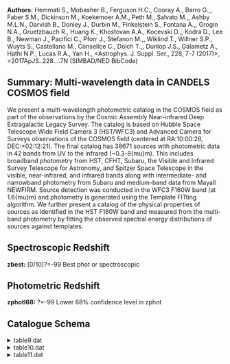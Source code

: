 **Authors:** Hemmati S., Mobasher B., Ferguson H.C., Cooray A., Barro G.,, Faber S.M., Dickinson M., Koekemoer A.M., Peth M., Salvato M.,, Ashby M.L.N., Darvish B., Donley J., Durbin M., Finkelstein S., Fontana A.,, Grogin N.A., Gruetzbauch R., Huang K., Khostovan A.A., Kocevski D.,, Kodra D., Lee B., Newman J., Pacifici C., Pforr J., Stefanon M.,, Wiklind T., Willner S.P., Wuyts S., Castellano M., Conselice C., Dolch T.,, Dunlop J.S., Galametz A., Hathi N.P., Lucas R.A., Yan H., <Astrophys. J. Suppl. Ser., 228, 7-7 (2017)>, =2017ApJS..228....7N (SIMBAD/NED BibCode)

## Summary: Multi-wavelength data in CANDELS COSMOS field 

We present a multi-wavelength photometric catalog in the COSMOS field as part of the observations by the Cosmic Assembly Near-infrared Deep Extragalactic Legacy Survey. The catalog is based on Hubble Space Telescope Wide Field Camera 3 (HST/WFC3) and Advanced Camera for Surveys observations of the COSMOS field (centered at RA:10:00:28, DEC:+02:12:21). The final catalog has 38671 sources with photometric data in 42 bands from UV to the infrared (~0.3-8{mu}m). This includes broadband photometry from HST, CFHT, Subaru, the Visible and Infrared Survey Telescope for Astronomy, and Spitzer Space Telescope in the visible, near-infrared, and infrared bands along with intermediate- and narrowband photometry from Subaru and medium-band data from Mayall NEWFIRM. Source detection was conducted in the WFC3 F160W band (at 1.6{mu}m) and photometry is generated using the Template FITting algorithm. We further present a catalog of the physical properties of sources as identified in the HST F160W band and measured from the multi-band photometry by fitting the observed spectral energy distributions of sources against templates.

## Spectroscopic Redshift 
 
**zbest:** [0/10]?=-99 Best phot or spectroscopic 
 

## Photometric Redshift 
 
**zphotl68:** ?=-99 Lower 68% confidence level in zphot 
 

## Catalogue Schema

<details>
<summary>table9.dat</summary>

| Bytes    | Format   | Units   | Label      | Explanations                                                            |
|:---------|:---------|:--------|:-----------|:------------------------------------------------------------------------|
| 1- 5     | I5       | ---     | Seq        | SExtractor identifier from F160W image                                  |
| 7- 27    | A21      | ---     | ---        | [CANDELS_COSMOS_F160W_]                                                 |
| 28- 46   | A19      | ---     | ID         | IAU designation (1)                                                     |
| 48- 57   | F10.6    | deg     | RAdeg      | Right Ascension in decimal degrees (J2000)                              |
| 59- 66   | F8.6     | deg     | DEdeg      | Declination in decimal degrees (J2000)                                  |
| 68- 77   | F10.3    | uJy     | APCOR      | [-19091/102557] Aperture correction (2)                                 |
| 79- 88   | E10.3    | uJy     | uCFHT      | [-6.1/5239] CFHT/MegaCam u band flux density                            |
| 90- 98   | E9.3     | uJy     | e_uCFHT    | [0.0006/1.5] Uncertainty in uCFHT                                       |
| 100- 109 | E10.3    | uJy     | gCFHT      | [-10.1/3489] CFHT/MegaCam g band flux density                           |
| 111- 119 | E9.3     | uJy     | e_gCFHT    | [0.0003/1.1] Uncertainty in gCFHT                                       |
| 121- 130 | E10.3    | uJy     | rCFHT      | [-11.1/3520] CFHT/MegaCam r band flux density                           |
| 132- 140 | E9.3     | uJy     | e_rCFHT    | [0.0004/1.2] Uncertainty in rCFHT                                       |
| 142- 151 | E10.3    | uJy     | iCFHT      | [-4.7/2560] CFHT/MegaCam i band flux density                            |
| 153- 161 | E9.3     | uJy     | e_iCFHT    | [0.0006/1.2] Uncertainty in iCFHT                                       |
| 163- 172 | E10.3    | uJy     | zCFHT      | [-13.5/8024] CFHT/MegaCam z band flux density                           |
| 174- 182 | E9.3     | uJy     | e_zCFHT    | [0.001/3] Uncertainty in zCFHT                                          |
| 184- 193 | E10.3    | uJy     | BSub       | [-0.05/199] Subaru/Suprime-Cam B band flux                              |
| 195- 203 | E9.3     | uJy     | e_BSub     | [0.0001/0.3] Uncertainy in BSub                                         |
| 205- 214 | E10.3    | uJy     | gSub       | [-0.3/317] Subaru/Suprime-Cam g band flux                               |
| 216- 224 | E9.3     | uJy     | e_gSub     | [0.0009/0.7] Uncertainy in gSub                                         |
| 226- 235 | E10.3    | uJy     | VSub       | [-0.2/314.1] Subaru/Suprime-Cam V band flux                             |
| 237- 245 | E9.3     | uJy     | e_VSub     | [0.0005/0.4] Uncertainy in VSub                                         |
| 247- 256 | E10.3    | uJy     | rSub       | [-0.2/447.5] Subaru/Suprime-Cam r band flux                             |
| 258- 266 | E9.3     | uJy     | e_rSub     | [0.0004/0.5] Uncertainy in rSub                                         |
| 268- 277 | E10.3    | uJy     | iSub       | [-0.2/667] Subaru/Suprime-Cam i band flux                               |
| 279- 287 | E9.3     | uJy     | e_iSub     | [0.0004/1.2] Uncertainy in iSub                                         |
| 289- 298 | E10.3    | uJy     | zSub       | [-0.8/1000] Subaru/Suprime-Cam z band flux                              |
| 300- 308 | E9.3     | uJy     | e_zSub     | [0.002/0.9] Uncertainy in zSub                                          |
| 310- 319 | E10.3    | uJy     | F606W      | [-3980/21960]?=-99 HST/ACS F606W band flux                              |
| 321- 330 | E10.3    | uJy     | e_F606W    | [0/252]?=-99 Uncertainy in F606W                                        |
| 332- 341 | E10.3    | uJy     | F814W      | [-6487/31500]?=-99 HST/ACS F814W band flux                              |
| 343- 352 | E10.3    | uJy     | e_F814W    | [0/386]?=-99 Uncertainy in F814W                                        |
| 354- 363 | E10.3    | uJy     | F125W      | [/14590]?=-99 HST/WFC3 F125W band flux                                  |
| 365- 374 | E10.3    | uJy     | e_F125W    | [0/13]?=-99 Uncertainy in F125W                                         |
| 376- 385 | E10.3    | uJy     | F160W      | [/27850]?=-99 HST/WFC3 F160W band flux                                  |
| 387- 396 | E10.3    | uJy     | e_F160W    | [0/13]?=-99 Uncertainy in F160W                                         |
| 398- 407 | E10.3    | uJy     | YVISTA     | [-6.3/24760] UltraVISTA Y band flux density                             |
| 409- 417 | E9.3     | uJy     | e_YVISTA   | [0.003/1.4] Uncertainty in YVISTA                                       |
| 419- 428 | E10.3    | uJy     | JVISTA     | [-1.8/12180] UltraVISTA J band flux density                             |
| 430- 438 | E9.3     | uJy     | e_JVISTA   | [0.004/0.8] Uncertainty in JVISTA                                       |
| 440- 449 | E10.3    | uJy     | HVISTA     | [-2.7/19080] UltraVISTA H band flux density                             |
| 451- 459 | E9.3     | uJy     | e_HVISTA   | [0.005/1.4] Uncertainty in HVISTA                                       |
| 461- 470 | E10.3    | uJy     | KsVISTA    | [-2.2/14520] UltraVISTA Ks  band flux density                           |
| 472- 480 | E9.3     | uJy     | e_KsVISTA  | [0.007/0.9] Uncertainty in KsVISTA                                      |
| 482- 491 | E10.3    | uJy     | 3.4IRAC    | [-147/8816] Spitzer/IRAC 3.4um band flux                                |
| 493- 501 | E9.3     | uJy     | e_3.4IRAC  | [0.01/2] Uncertainty in 3.4IRAC                                         |
| 503- 512 | E10.3    | uJy     | 4.5IRAC    | [-93/5790] Spitzer/IRAC 4.5um band flux                                 |
| 514- 522 | E9.3     | uJy     | e_4.5IRAC  | [0.01/1.7] Uncertainty in 4.5IRAC                                       |
| 524- 533 | E10.3    | uJy     | 5.8IRAC    | [-151/5548] Spitzer/IRAC 5.8um band flux                                |
| 535- 544 | E10.3    | uJy     | e_5.8IRAC  | [0.3/39]?=-99 Uncertainty in 5.8IRAC                                    |
| 546- 555 | E10.3    | uJy     | 8.0IRAC    | [-151/3038] Spitzer/IRAC 8.0um band flux                                |
| 557- 566 | E10.3    | uJy     | e_8.0IRAC  | [0.3/45]?=-99 Uncertainty in 8.0IRAC                                    |
| 568- 577 | E10.3    | uJy     | J1NFIRM    | [-224/12030] NEWFIRM J1 band flux density                               |
| 579- 587 | E9.3     | uJy     | e_J1NFIRM  | [0.005/1.5] Uncertainty in J1NFIRM                                      |
| 589- 598 | E10.3    | uJy     | J2NFIRM    | [-159/11400] NEWFIRM J2 band flux density                               |
| 600- 608 | E9.3     | uJy     | e_J2NFIRM  | [0.008/2.2] Uncertainty in J2NFIRM                                      |
| 610- 619 | E10.3    | uJy     | J3NFIRM    | [-165/9385] NEWFIRM J3 band flux density                                |
| 621- 629 | E9.3     | uJy     | e_J3NFIRM  | [0.009/4] Uncertainty in J3NFIRM                                        |
| 631- 640 | E10.3    | uJy     | H1NFIRM    | [-144/16760] NEWFIRM H1 band flux density                               |
| 642- 650 | E9.3     | uJy     | e_H1NFIRM  | [0.01/6.3] Uncertainty in H1NFIRM                                       |
| 652- 661 | E10.3    | uJy     | H2NFIRM    | [-309/18360] NEWFIRM H2 band flux density                               |
| 663- 671 | E9.3     | uJy     | e_H2NFIRM  | [0.02/5] Uncertainty in H2NFIRM                                         |
| 673- 682 | E10.3    | uJy     | KNFIRM     | [-214/18980] NEWFIRM K band flux density                                |
| 684- 692 | E9.3     | uJy     | e_KNFIRM   | [0.02/17] Uncertainty in KNFIRM                                         |
| 694- 703 | E10.3    | uJy     | Sub427     | [-1/1967] Subaru IB427 (4263{AA}) band flux                             |
| 705- 713 | E9.3     | uJy     | e_Sub427   | [0.0009/1.1] Uncertainty in Sub427                                      |
| 715- 724 | E10.3    | uJy     | Sub464     | [-1.7/2521] Subaru IB464 (4635{AA}) band flux                           |
| 726- 734 | E9.3     | uJy     | e_Sub464   | [0.002/1.4] Uncertainty in Sub464                                       |
| 736- 745 | E10.3    | uJy     | Sub484     | [-0.5/665] Subaru IA484 (4849{AA}) band flux                            |
| 747- 755 | E9.3     | uJy     | e_Sub484   | [0.0008/0.8] Uncertainty in Sub484                                      |
| 757- 766 | E10.3    | uJy     | Sub505     | [-1.1/1724] Subaru IB505 (5062{AA}) band flux                           |
| 768- 776 | E9.3     | uJy     | e_Sub505   | [0.001/1] Uncertainty in Sub505                                         |
| 778- 787 | E10.3    | uJy     | Sub527     | [-0.2/747] Subaru IA527 (5261{AA}) band flux                            |
| 789- 797 | E9.3     | uJy     | e_Sub527   | [0.0007/0.8] Uncertainty in Sub527                                      |
| 799- 808 | E10.3    | uJy     | Sub574     | [-3.2/1584] Subaru IB574 (5764{AA}) band flux                           |
| 810- 818 | E9.3     | uJy     | e_Sub574   | [0.002/1.1] Uncertainty in Sub574                                       |
| 820- 829 | E10.3    | uJy     | Sub624     | [-1.7/903] Subaru IA624 (6232{AA}) band flux                            |
| 831- 839 | E9.3     | uJy     | e_Sub624   | [0.0008/0.8] Uncertainty in Sub624                                      |
| 841- 850 | E10.3    | uJy     | Sub679     | [-3/1456] Subaru IA679 (6780{AA}) band flux                             |
| 852- 860 | E9.3     | uJy     | e_Sub679   | [0.001/1] Uncertainty in Sub679                                         |
| 862- 871 | E10.3    | uJy     | Sub709     | [-1.3/933] Subaru IB709 (7073{AA}) band flux                            |
| 873- 881 | E9.3     | uJy     | e_Sub709   | [0.001/0.8] Uncertainty in Sub709                                       |
| 883- 892 | E10.3    | uJy     | Sub711     | [-1.8/2031] Subaru NB711 (7120{AA}) band flux                           |
| 894- 902 | E9.3     | uJy     | e_Sub711   | [0.001/1.2] Uncertainty in Sub711                                       |
| 904- 913 | E10.3    | uJy     | Sub738     | [-2/978] Subaru IA738 (7361{AA}) band flux                              |
| 915- 923 | E9.3     | uJy     | e_Sub738   | [0.001/0.9] Uncertainty in Sub738                                       |
| 925- 934 | E10.3    | uJy     | Sub767     | [-1.9/1485] Subaru IA767 (7684{AA}) band flux                           |
| 936- 944 | E9.3     | uJy     | e_Sub767   | [0.002/1] Uncertainty in Sub767                                         |
| 946- 955 | E10.3    | uJy     | Sub816     | [-2/1537] Subaru NB816 (8149{AA}) band flux                             |
| 957- 965 | E9.3     | uJy     | e_Sub816   | [0.001/1] Uncertainty in Sub816                                         |
| 967- 976 | E10.3    | uJy     | Sub827     | [-4.6/1307] Subaru IB827 (8244{AA}) band flux                           |
| 978- 986 | E9.3     | uJy     | e_Sub827   | [0.002/1] Uncertainty in Sub827                                         |
| 988- 994 | F7.3     | pix     | FWHM       | [-2.3/444] SExtractor F160W image Full-Width                            |
| 996- 996 | I1       | ---     | Flag       | [0/2]? Photometry flag (0=good) (3)                                     |
| 998-1001 | F4.2     | ---     | G/S        | SExtractor stellar classification; 1=Star                               |
| 6491     | names    | have    | a          | format JHHMMSS.ss+DDMMS.ss with a missing "0" in arcseconds             |
| 3        | bands.   | Note    | (3):       | Photometry flag as follows:                                             |
| 0        | =        | good    | photometry | 1 = bright stars and spikes associated with those stars; photometry for |
| 2        | =        | edges   | of         | the image as measured from the F160W rms maps.                          |

**Note**: Warning: the format should be JHHMMSS.ss+DDMMSS.s but 6491 names
    have a format JHHMMSS.ss+DDMMS.ss with a missing "0" in arcseconds
    (format should be JHHMMSS.ss+DDMM0S.s). Note added by CDS (a column with
    corrected names is added in VizieR).
Note (2): F160W FLUX AUTO/FLUX ISO, applied to ACS and WFC3 bands.
Note (3): Photometry flag as follows:
    0 = good photometry
    1 = bright stars and spikes associated with those stars; photometry for
         objects contaminated by this would be unreliable
    2 = edges of the image as measured from the F160W rms maps.

</details>

<details>
<summary>table10.dat</summary>

| Bytes   | Format      | Units               | Label      | Explanations                                          |
|:--------|:------------|:--------------------|:-----------|:------------------------------------------------------|
| 1- 5    | I5          | ---                 | Seq        | SExtractor identifier from F160W image                |
| 7- 14   | F8.4        | ---                 | zspec      | [0.0027/2.5]?=-99 Spectroscopic redshift              |
| 16- 18  | I3          | ---                 | q_zspec    | [-99/3] Quality flag on zspec (1)                     |
| 20- 26  | F7.3        | ---                 | Wuyts      | [0/10]?=-99 Wuyts photometric redshift (2)            |
| 28- 34  | F7.3        | ---                 | 68lWuyts   | ?=-99 Lower 68% confidence level in 68lWuyts          |
| 36- 42  | F7.3        | ---                 | 68uWuyts   | ?=-99 Upper 68% confidence level in 68uWuyts          |
| 44- 50  | F7.3        | ---                 | 95lWuyts   | ?=-99 Lower 95% confidence level in 95lWuyts          |
| 52- 58  | F7.3        | ---                 | 95uWuyts   | ?=-99 Upper 95% confidence level in 95uWuyts          |
| 60- 65  | F6.3        | ---                 | Pforr      | [0.001/10] Pforr photometric redshift (2)             |
| 67- 71  | F5.3        | ---                 | 68lPforr   | Lower 68% confidence level in 68lPforr                |
| 73- 78  | F6.3        | ---                 | 68uPforr   | Upper 68% confidence level in 68uPforr                |
| 80- 84  | F5.3        | ---                 | 95lPforr   | Lower 95% confidence level in 95lPforr                |
| 86- 91  | F6.3        | ---                 | 95uPforr   | Upper 95% confidence level in 95uPforr                |
| 93- 98  | F6.3        | ---                 | Wiklind    | [0.05/10] Wiklind photometric redshift (2)            |
| 100-104 | F5.3        | ---                 | 68lWiklind | Lower 68% confidence level in 68lWiklind              |
| 106-111 | F6.3        | ---                 | 68uWiklind | Upper 68% confidence level in 68uWiklind              |
| 113-117 | F5.3        | ---                 | 95lWiklind | Lower 95% confidence level in 95lWiklind              |
| 119-124 | F6.3        | ---                 | 95uWiklind | Upper 95% confidence level in 95uWiklind              |
| 126-130 | F5.3        | ---                 | Finkel     | [0/10] Finkelstein photometric redshift (2)           |
| 132-136 | F5.3        | ---                 | 68lFinkel  | Lower 68% confidence level in 68lFinkel               |
| 138-142 | F5.3        | ---                 | 68uFinkel  | Upper 68% confidence level in 68uFinkel               |
| 144-148 | F5.3        | ---                 | 95lFinkel  | Lower 95% confidence level in 95lFinkel               |
| 150-154 | F5.3        | ---                 | 95uFinkel  | Upper 95% confidence level in 95uFinkel               |
| 156-162 | F7.3        | ---                 | Gruetz     | [0/10]?=-99 Gruetz photometric redshift (2)           |
| 164-170 | F7.3        | ---                 | 68lGruetz  | ?=-99 Lower 68% confidence level in 68lGruetz         |
| 172-178 | F7.3        | ---                 | 68uGruetz  | ?=-99 Upper 68% confidence level in 68uGruetz         |
| 180-186 | F7.3        | ---                 | 95lGruetz  | ?=-99 Lower 95% confidence level in 95lGruetz         |
| 188-194 | F7.3        | ---                 | 95uGruetz  | ?=-99 Upper 95% confidence level in 95uGruetz         |
| 196-202 | F7.3        | ---                 | Salvato    | [0.03/10]?=-99 Salvato photometric                    |
| 204-210 | F7.3        | ---                 | 68lSalvato | ?=-99 Lower 68% confidence level in 68lSalvato        |
| 212-218 | F7.3        | ---                 | 68uSalvato | ?=-99 Upper 68% confidence level in 68uSalvato        |
| 220-224 | F5.3        | ---                 | 95lSalvato | Lower 95% confidence level in 95lSalvato              |
| 226-230 | F5.3        | ---                 | 95uSalvato | Upper 95% confidence level in 95uSalvato              |
| 1       | =           | secure              | (418       | occurrences),                                         |
| 2       | =           | intermediate        | (114       | occurrences),                                         |
| 3       | =           | uncertain           | (116       | occurrences),                                         |
| 99      | =           | no                  | value      | (38023 occurrences).                                  |
| 7       | in          | Appendix            | B,         | excerpt below:                                        |
| 418     | Brammer+    | 2008ApJ...686.1503B | Erb+       | 2010ApJ...719.1168E                                   |
| 05      | Bolzonella+ | 2000A&A...363..476B | Maraston   | 2005MNRAS.362..799M                                   |
| 03      | Wiklind+    | 2008ApJ...676..781W | Wuyts      | EAZY    EAZY             Brammer+ 2008ApJ...686.1503B |

**Note**: Quality flag as follows:
    1 = secure (418 occurrences),
    2 = intermediate (114 occurrences),
    3 = uncertain (116 occurrences),
  -99 = no value (38023 occurrences).
Note (2): References for each of these model codes are provided in Table 7
          in Appendix B, excerpt below:
 
 PI           Code    Template Set     References
 
 Finkelstein  EAZY    EAZY+BX418       Brammer+ 2008ApJ...686.1503B
                                       Erb+ 2010ApJ...719.1168E
 Gruetzbauch  EAZY    EAZY             Brammer+ 2008ApJ...686.1503B
 Pforr        HyperZ  Maraston05       Bolzonella+ 2000A&A...363..476B
                                       Maraston 2005MNRAS.362..799M
 Salvato      LePhare BC03+Polletta    Arnouts & Ilbert 2011ascl.soft08009A
                                       Bruzual & Charlot 2003MNRAS.344.1000B
                                       Polletta+ 2007ApJ...663...81P
 Wiklind      WikZ    BC03             Wiklind+ 2008ApJ...676..781W
 Wuyts        EAZY    EAZY             Brammer+ 2008ApJ...686.1503B

</details>

<details>
<summary>table11.dat</summary>

| Bytes   | Format   | Units   | Label     | Explanations                                     |
|:--------|:---------|:--------|:----------|:-------------------------------------------------|
| 1- 5    | I5       | ---     | Seq       | SExtractor identifier from F160W image           |
| 7- 12   | F6.3     | mag     | Hmag      | [12.7/32.6]?=99 F160W SExtractor MAG AUTO        |
| 14- 14  | I1       | ---     | PFlag     | [0/2] Photometry flag (0=good; otherwise         |
| 16- 19  | F4.2     | ---     | G/S       | SExtractor stellar classification; 1=Star        |
| 21- 21  | I1       | ---     | AGN       | AGN flag; 1=AGN                                  |
| 23- 30  | F8.4     | ---     | zbest     | [0/10]?=-99 Best phot or spectroscopic           |
| 32- 39  | F8.4     | ---     | zspec     | [0/5.7]?=-99 Spectroscopic redshift              |
| 41- 43  | I3       | ---     | q_zspec   | [-99/3] Quality of zspec; 1=good                 |
| 45- 49  | F5.3     | ---     | zphot     | [0/10] Photometric redshift                      |
| 51- 56  | F6.2     | ---     | zphotl68  | ?=-99 Lower 68% confidence level in zphot        |
| 58- 62  | F5.2     | ---     | zphotu68  | Upper 68% confidence level in zphot              |
| 64- 69  | F6.2     | ---     | zphotl95  | ?=-99 Lower 95% confidence level in zphot        |
| 71- 75  | F5.2     | ---     | zphotu95  | Upper 95% confidence level in zphot              |
| 77- 82  | F6.2     | ---     | zCOSMOS   | [0/10]?=-99 COSMOS catalog photometric           |
| 84- 91  | E8.2     | [Msun]  | Mass      | [4.2/14] Log CANDELS reference median stellar    |
| 93-100  | E8.2     | [Msun]  | e_Mass    | [0.006/6] Standard deviation on Mass             |
| 102-109 | E8.2     | [Msun]  | Mneb      | [3.4/13.6] Log median stellar mass include       |
| 111-119 | E9.2     | [Msun]  | e_Mneb    | [0/4]?=-99 Standard deviation on Mneb            |
| 121-126 | F6.2     | [Msun]  | M14cons   | [-43/12.1] Log stellar mass from                 |
| 128-133 | F6.2     | [Msun]  | M11tau    | [7/12]?=-99 Log stellar mass from                |
| 135-139 | F5.2     | [Msun]  | M6tauNEB  | [1.5/14] Log stellar mass from                   |
| 141-146 | F6.2     | [Msun]  | M13tau    | [3.9/14.4]?=-99 Log stellar mass from            |
| 148-152 | F5.2     | [Msun]  | M12       | [-9/13.1] Log stellar mass from Method 12        |
| 154-158 | F5.2     | [Msun]  | M6tau     | [1.5/13.7] Log stellar mass from Method 6_tau    |
| 160-164 | F5.2     | [Msun]  | M2tau     | [3.7/14] Log stellar mass from Method 2_tau      |
| 166-170 | F5.2     | [Msun]  | M6deltau  | [1.7/13.5] Log stellar mass from                 |
| 172-176 | F5.2     | [Msun]  | M6invtau  | [1.5/13.4] Log stellar mass from                 |
| 178-183 | F6.2     | [Msun]  | M10       | [2.6/14]?=-99 Log stellar mass from Method 10    |
| 185-190 | F6.2     | [Msun]  | M4        | [1.3/14]?=-99 Log stellar mass from Method 4     |
| 192-197 | F6.2     | [Msun]  | M14lin    | [6.3/12]?=-99 Log stellar mass from              |
| 199-204 | F6.2     | [Msun]  | M14deltau | [6.3/12]?=-99 Log stellar mass from              |
| 206-211 | F6.2     | [Msun]  | M14tau    | [6.3/11.8]?=-99 Log stellar mass from            |
| 213-218 | F6.2     | [Msun]  | M14inctau | [6.3/12.1]?=-99 Log stellar mass from            |
| 220-225 | F6.2     | [Msun]  | M14       | [6.3/11.7]?=-99 Log stellar mass                 |
| 14      | 227-234  | E8.2    | [Msun]    | Mneblin   [3.4/13.6] Log median stellar mass (1) |
| 236-244 | E9.2     | [Msun]  | e_Mneblin | [0/194]?=-99 Standard deviation                  |
| 246-253 | E8.2     | [Msun]  | Mlin      | [4.5/13.8] Log median stellar mass (2)           |
| 255-262 | E8.2     | [Msun]  | e_Mlin    | [0.006/102000] Standard deviation in Mlin        |

**Note**: Including nebular component calculated by the Hodges-Lehmann
          estimator in the linear space and standard deviation.
Note (2): With no nebular component calculated by the Hodges-Lehmann estimator
          in the linear space and standard deviation.

</details>

